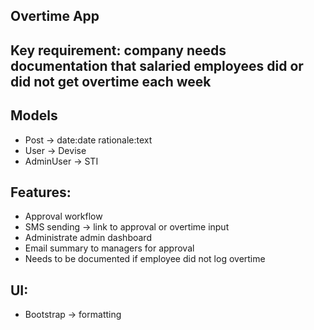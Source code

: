 ## Overtime App

## Key requirement: company needs documentation that salaried employees did or did not get overtime each week

## Models
- Post -> date:date rationale:text
- User -> Devise
- AdminUser -> STI

## Features:
- Approval workflow
- SMS sending -> link to approval or overtime input
- Administrate admin dashboard
- Email summary to managers for approval
- Needs to be documented if employee did not log overtime

## UI: 
- Bootstrap -> formatting